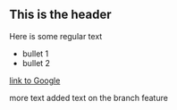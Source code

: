 ## This is the header

Here is some regular text

* bullet 1
* bullet 2

[link to Google](http://www.google.com)

more text
added text on the branch feature
